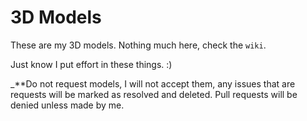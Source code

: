 # 3D Models
These are my 3D models.  Nothing much here, check the `wiki`.

Just know I put effort in these things. :)

_**Do not request models, I will not accept them, any issues that are requests will be marked as resolved and deleted.  Pull requests will be denied unless made by me.

